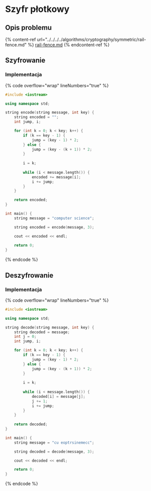 # Szyfr płotkowy

## Opis problemu

{% content-ref url="../../../../algorithms/cryptography/symmetric/rail-fence.md" %}
[rail-fence.md](../../../../algorithms/cryptography/symmetric/rail-fence.md)
{% endcontent-ref %}

## Szyfrowanie

### Implementacja

{% code overflow="wrap" lineNumbers="true" %}
```cpp
#include <iostream>

using namespace std;

string encode(string message, int key) {
    string encoded = "";
    int jump, i;

    for (int k = 0; k < key; k++) {
        if (k == key - 1) {
            jump = (key - 1) * 2;
        } else {
            jump = (key - (k + 1)) * 2;
        }
            
        i = k;
        
        while (i < message.length()) {
            encoded += message[i];
            i += jump;
        }
    }

    return encoded;
}

int main() {
    string message = "computer science";

    string encoded = encode(message, 3);

    cout << encoded << endl;
    
    return 0;
}
```
{% endcode %}

## Deszyfrowanie

### Implementacja

{% code overflow="wrap" lineNumbers="true" %}
```cpp
#include <iostream>

using namespace std;

string decode(string message, int key) {
    string decoded = message;
    int j = 0;
    int jump, i;

    for (int k = 0; k < key; k++) {
        if (k == key - 1) {
            jump = (key - 1) * 2;
        } else {
            jump = (key - (k + 1)) * 2;
        }
        
        i = k;
        
        while (i < message.length()) {
            decoded[i] = message[j];
            j += 1;
            i += jump;
        }
    }
    
    return decoded;
}

int main() {
    string message = "cu eoptrsinemecc";

    string decoded = decode(message, 3);

    cout << decoded << endl;

    return 0;
}
```
{% endcode %}
